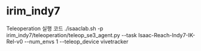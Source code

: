 # irim_indy7

Teleoperation 실행 코드
./isaaclab.sh -p irim_indy7/teleoperation/teleop_se3_agent.py --task Isaac-Reach-Indy7-IK-Rel-v0 --num_envs 1 --teleop_device vivetracker
